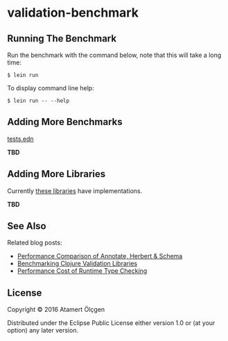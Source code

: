 # validation-benchmark

## Running The Benchmark

Run the benchmark with the command below, note that this will take a long time:


    $ lein run


To display command line help:


    $ lein run -- --help


## Adding More Benchmarks

[tests.edn](https://github.com/muhuk/validation-benchmark/blob/master/resources/tests.edn)

**TBD**


## Adding More Libraries

Currently [these libraries](https://github.com/muhuk/validation-benchmark/tree/master/src/validation_benchmark/lib) have implementations.

**TBD**


## See Also

Related blog posts:

- [Performance Comparison of Annotate, Herbert & Schema](http://blog.muhuk.com/2016/04/18/performance_comparison_of_annotate_herbert_schema.html)
- [Benchmarking Clojure Validation Libraries](http://blog.muhuk.com/2016/03/15/benchmarking_clojure_validation_libraries.html)
- [Performance Cost of Runtime Type Checking](http://blog.muhuk.com/2016/02/23/performance_cost_of_runtime_type_checking.html)


## License

Copyright © 2016 Atamert Ölçgen

Distributed under the Eclipse Public License either version 1.0 or (at
your option) any later version.

